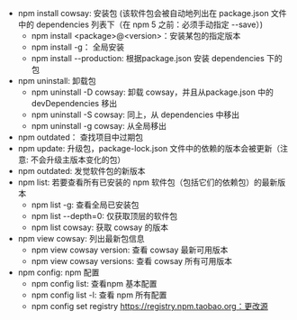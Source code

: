 - npm install cowsay: 安装包 (该软件包会被自动地列出在 package.json 文件中的 dependencies 列表下（在 npm 5 之前：必须手动指定 --save）)
  - npm install \<package>@\<version>：安装某包的指定版本
  - npm install -g： 全局安装
  - npm install --production: 根据package.json 安装 dependencies 下的包
- npm uninstall: 卸载包
  - npm uninstall -D cowsay: 卸载 cowsay，并且从package.json 中的 devDependencies 移出
  - npm uninstall -S cowsay: 同上，从 dependencies 中移出
  - npm uninstall -g cowsay: 从全局移出
- npm outdated： 查找项目中过期包
- npm update: 升级包，package-lock.json 文件中的依赖的版本会被更新（注意: 不会升级主版本变化的包）
- npm outdated: 发觉软件包的新版本
- npm list: 若要查看所有已安装的 npm 软件包（包括它们的依赖包）的最新版本
  - npm list -g: 查看全局已安装包
  - npm list --depth=0: 仅获取顶层的软件包 
  - npm list cowsay: 获取 cowsay 的版本
- npm view cowsay: 列出最新包信息
  - npm view cowsay version: 查看 cowsay 最新可用版本
  - npm view cowsay versions: 查看 cowsay 所有可用版本
- npm config: npm 配置
  - npm config list: 查看npm 基本配置
  - npm config list -l: 查看 npm 所有配置
  - npm config set registry https://registry.npm.taobao.org：更改源